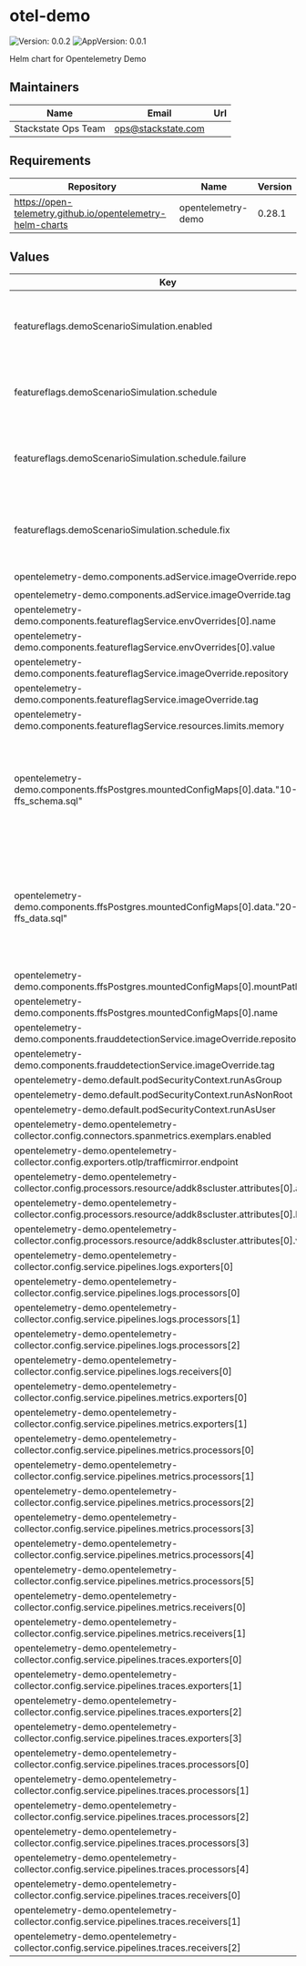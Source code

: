 # otel-demo

![Version: 0.0.2](https://img.shields.io/badge/Version-0.0.2-informational?style=flat-square) ![AppVersion: 0.0.1](https://img.shields.io/badge/AppVersion-0.0.1-informational?style=flat-square)

Helm chart for Opentelemetry Demo

## Maintainers

| Name | Email | Url |
| ---- | ------ | --- |
| Stackstate Ops Team | <ops@stackstate.com> |  |

## Requirements

| Repository | Name | Version |
|------------|------|---------|
| https://open-telemetry.github.io/opentelemetry-helm-charts | opentelemetry-demo | 0.28.1 |

## Values

| Key | Type | Default | Description |
|-----|------|---------|-------------|
| featureflags.demoScenarioSimulation.enabled | bool | `true` | Whether the k8s demo scenario should be enabled. |
| featureflags.demoScenarioSimulation.schedule | object | `{"failure":"0 * * * *","fix":"30 * * * *"}` | The cron schedule to trigger the k8s demo scenario. |
| featureflags.demoScenarioSimulation.schedule.failure | string | `"0 * * * *"` | The cron schedule to trigger the faulty k8s demo scenario. |
| featureflags.demoScenarioSimulation.schedule.fix | string | `"30 * * * *"` | The cron schedule to fix the faulty k8s demo scenario. |
| opentelemetry-demo.components.adService.imageOverride.repository | string | `"quay.io/stackstate/opentelemetry-demo"` |  |
| opentelemetry-demo.components.adService.imageOverride.tag | string | `"dev-11b1c878-adservice"` |  |
| opentelemetry-demo.components.featureflagService.envOverrides[0].name | string | `"DISABLE_FEATURE_FLAGS"` |  |
| opentelemetry-demo.components.featureflagService.envOverrides[0].value | string | `"false"` |  |
| opentelemetry-demo.components.featureflagService.imageOverride.repository | string | `"quay.io/stackstate/opentelemetry-demo"` |  |
| opentelemetry-demo.components.featureflagService.imageOverride.tag | string | `"dev-11b1c878-featureflagservice"` |  |
| opentelemetry-demo.components.featureflagService.resources.limits.memory | string | `nil` |  |
| opentelemetry-demo.components.ffsPostgres.mountedConfigMaps[0].data."10-ffs_schema.sql" | string | `"CREATE TABLE public.featureflags (\n    name character varying(255),\n    description character varying(255),\n    enabled double precision DEFAULT 0.0 NOT NULL\n);\nALTER TABLE ONLY public.featureflags ADD CONSTRAINT featureflags_pkey PRIMARY KEY (name);\nCREATE UNIQUE INDEX featureflags_name_index ON public.featureflags USING btree (name);\n"` |  |
| opentelemetry-demo.components.ffsPostgres.mountedConfigMaps[0].data."20-ffs_data.sql" | string | `"-- Feature Flags created and initialized on startup\nINSERT INTO public.featureflags (name, description, enabled)\nVALUES\n    ('productCatalogFailure', 'Fail product catalog service on a specific product', 0),\n    ('recommendationCache', 'Cache recommendations', 0),\n    ('adServiceFailure', 'Fail ad service requests', 1),\n    ('cartServiceFailure', 'Fail cart service requests', 0);\n"` |  |
| opentelemetry-demo.components.ffsPostgres.mountedConfigMaps[0].mountPath | string | `"/docker-entrypoint-initdb.d"` |  |
| opentelemetry-demo.components.ffsPostgres.mountedConfigMaps[0].name | string | `"init-scripts"` |  |
| opentelemetry-demo.components.frauddetectionService.imageOverride.repository | string | `"quay.io/stackstate/opentelemetry-demo"` |  |
| opentelemetry-demo.components.frauddetectionService.imageOverride.tag | string | `"dev-11b1c878--frauddetectionservice"` |  |
| opentelemetry-demo.default.podSecurityContext.runAsGroup | int | `65534` |  |
| opentelemetry-demo.default.podSecurityContext.runAsNonRoot | bool | `true` |  |
| opentelemetry-demo.default.podSecurityContext.runAsUser | int | `65534` |  |
| opentelemetry-demo.opentelemetry-collector.config.connectors.spanmetrics.exemplars.enabled | bool | `false` |  |
| opentelemetry-demo.opentelemetry-collector.config.exporters.otlp/trafficmirror.endpoint | string | `"trafficmirror-otel.gke-demo-dev.gcp.stackstate.io:443"` |  |
| opentelemetry-demo.opentelemetry-collector.config.processors.resource/addk8scluster.attributes[0].action | string | `"insert"` |  |
| opentelemetry-demo.opentelemetry-collector.config.processors.resource/addk8scluster.attributes[0].key | string | `"k8s.cluster.name"` |  |
| opentelemetry-demo.opentelemetry-collector.config.processors.resource/addk8scluster.attributes[0].value | string | `"gke-demo-dev"` |  |
| opentelemetry-demo.opentelemetry-collector.config.service.pipelines.logs.exporters[0] | string | `"debug"` |  |
| opentelemetry-demo.opentelemetry-collector.config.service.pipelines.logs.processors[0] | string | `"k8sattributes"` |  |
| opentelemetry-demo.opentelemetry-collector.config.service.pipelines.logs.processors[1] | string | `"memory_limiter"` |  |
| opentelemetry-demo.opentelemetry-collector.config.service.pipelines.logs.processors[2] | string | `"batch"` |  |
| opentelemetry-demo.opentelemetry-collector.config.service.pipelines.logs.receivers[0] | string | `"otlp"` |  |
| opentelemetry-demo.opentelemetry-collector.config.service.pipelines.metrics.exporters[0] | string | `"otlphttp/prometheus"` |  |
| opentelemetry-demo.opentelemetry-collector.config.service.pipelines.metrics.exporters[1] | string | `"debug"` |  |
| opentelemetry-demo.opentelemetry-collector.config.service.pipelines.metrics.processors[0] | string | `"k8sattributes"` |  |
| opentelemetry-demo.opentelemetry-collector.config.service.pipelines.metrics.processors[1] | string | `"memory_limiter"` |  |
| opentelemetry-demo.opentelemetry-collector.config.service.pipelines.metrics.processors[2] | string | `"filter/ottl"` |  |
| opentelemetry-demo.opentelemetry-collector.config.service.pipelines.metrics.processors[3] | string | `"transform"` |  |
| opentelemetry-demo.opentelemetry-collector.config.service.pipelines.metrics.processors[4] | string | `"resource"` |  |
| opentelemetry-demo.opentelemetry-collector.config.service.pipelines.metrics.processors[5] | string | `"batch"` |  |
| opentelemetry-demo.opentelemetry-collector.config.service.pipelines.metrics.receivers[0] | string | `"otlp"` |  |
| opentelemetry-demo.opentelemetry-collector.config.service.pipelines.metrics.receivers[1] | string | `"spanmetrics"` |  |
| opentelemetry-demo.opentelemetry-collector.config.service.pipelines.traces.exporters[0] | string | `"otlp"` |  |
| opentelemetry-demo.opentelemetry-collector.config.service.pipelines.traces.exporters[1] | string | `"debug"` |  |
| opentelemetry-demo.opentelemetry-collector.config.service.pipelines.traces.exporters[2] | string | `"spanmetrics"` |  |
| opentelemetry-demo.opentelemetry-collector.config.service.pipelines.traces.exporters[3] | string | `"otlp/trafficmirror"` |  |
| opentelemetry-demo.opentelemetry-collector.config.service.pipelines.traces.processors[0] | string | `"k8sattributes"` |  |
| opentelemetry-demo.opentelemetry-collector.config.service.pipelines.traces.processors[1] | string | `"memory_limiter"` |  |
| opentelemetry-demo.opentelemetry-collector.config.service.pipelines.traces.processors[2] | string | `"resource"` |  |
| opentelemetry-demo.opentelemetry-collector.config.service.pipelines.traces.processors[3] | string | `"resource/addk8scluster"` |  |
| opentelemetry-demo.opentelemetry-collector.config.service.pipelines.traces.processors[4] | string | `"batch"` |  |
| opentelemetry-demo.opentelemetry-collector.config.service.pipelines.traces.receivers[0] | string | `"otlp"` |  |
| opentelemetry-demo.opentelemetry-collector.config.service.pipelines.traces.receivers[1] | string | `"jaeger"` |  |
| opentelemetry-demo.opentelemetry-collector.config.service.pipelines.traces.receivers[2] | string | `"zipkin"` |  |

